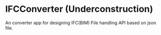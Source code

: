 # IFCConverter (Underconstruction)

An converter app for designing IFC(BIM) File handling API based on json file.

